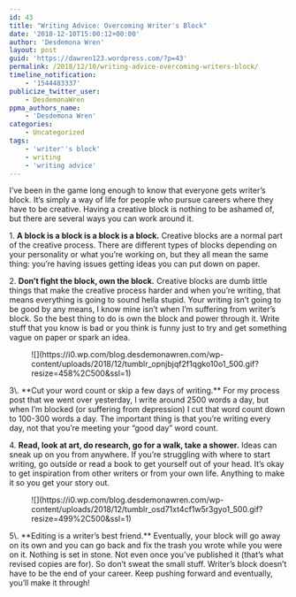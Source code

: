 ```yaml
---
id: 43
title: "Writing Advice: Overcoming Writer's Block"
date: '2018-12-10T15:00:12+00:00'
author: 'Desdemona Wren'
layout: post
guid: 'https://dawren123.wordpress.com/?p=43'
permalink: /2018/12/10/writing-advice-overcoming-writers-block/
timeline_notification:
    - '1544483337'
publicize_twitter_user:
    - DesdemonaWren
ppma_authors_name:
    - 'Desdemona Wren'
categories:
    - Uncategorized
tags:
    - 'writer''s block'
    - writing
    - 'writing advice'
---
```


I’ve been in the game long enough to know that everyone gets writer’s block. It’s simply a way of life for people who pursue careers where they have to be creative. Having a creative block is nothing to be ashamed of, but there are several ways you can work around it.

1\. **A block is a block is a block is a block.** Creative blocks are a normal part of the creative process. There are different types of blocks depending on your personality or what you’re working on, but they all mean the same thing: you’re having issues getting ideas you can put down on paper.

2\. **Don’t fight the block, own the block.** Creative blocks are dumb little things that make the creative process harder and when you’re writing, that means everything is going to sound hella stupid. Your writing isn’t going to be good by any means, I know mine isn’t when I’m suffering from writer’s block. So the best thing to do is own the block and power through it. Write stuff that you know is bad or you think is funny just to try and get something vague on paper or spark an idea.

<figure class="wp-block-image">![](https://i0.wp.com/blog.desdemonawren.com/wp-content/uploads/2018/12/tumblr_opnjbjqf2f1qgko10o1_500.gif?resize=458%2C500&ssl=1)</figure>3\. **Cut your word count or skip a few days of writing.** For my process post that we went over yesterday, I write around 2500 words a day, but when I’m blocked (or suffering from depression) I cut that word count down to 100-300 words a day. The important thing is that you’re writing every day, not that you’re meeting your “good day” word count.

4\. **Read, look at art, do research, go for a walk, take a shower.** Ideas can sneak up on you from anywhere. If you’re struggling with where to start writing, go outside or read a book to get yourself out of your head. It’s okay to get inspiration from other writers or from your own life. Anything to make it so you get your story out.

<figure class="wp-block-image">![](https://i0.wp.com/blog.desdemonawren.com/wp-content/uploads/2018/12/tumblr_osd71xt4cf1w5r3gyo1_500.gif?resize=499%2C500&ssl=1)</figure>5\. **Editing is a writer’s best friend.** Eventually, your block will go away on its own and you can go back and fix the trash you wrote while you were on it. Nothing is set in stone. Not even once you’ve published it (that’s what revised copies are for). So don’t sweat the small stuff. Writer’s block doesn’t have to be the end of your career. Keep pushing forward and eventually, you’ll make it through!